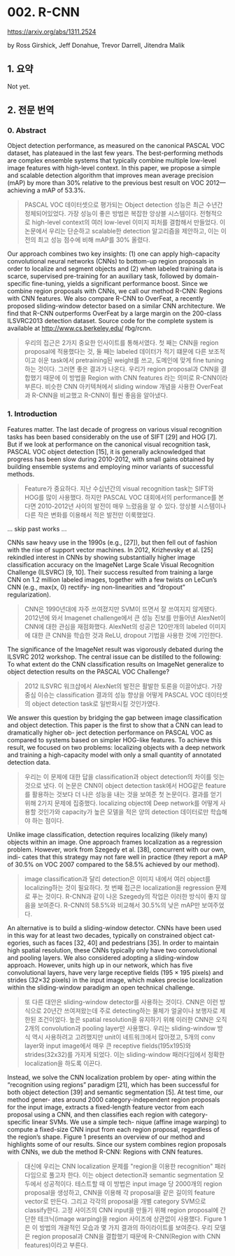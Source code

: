 # 002. R-CNN

https://arxiv.org/abs/1311.2524

by Ross Girshick, Jeff Donahue, Trevor Darrell, Jitendra Malik

## 1. 요약

Not yet.

## 2. 전문 번역

### 0. Abstract

Object detection performance, as measured on the canonical PASCAL VOC dataset, has plateaued in the last few years. The best-performing methods are complex ensemble systems that typically combine multiple low-level image features with high-level context. In this paper, we propose a simple and scalable detection algorithm that improves mean average precision (mAP) by more than 30% relative to the previous best result on VOC 2012—achieving a mAP of 53.3%.

> PASCAL VOC 데이터셋으로 평가되는 Object detection 성능은 최근 수년간 정체되어있었다. 가장 성능이 좋은 방법은 복잡한 앙상블 시스템이다. 전형적으로 high-level context의 여러 low-level 이미지 피처를 결합해서 만들었다. 이 논문에서 우리는 단순하고 scalable한 detection 알고리즘을 제안하고, 이는 이전의 최고 성능 점수에 비해 mAP를 30% 올렸다.

Our approach combines two key insights: (1) one can apply high-capacity convolutional neural networks (CNNs) to bottom-up region proposals in order to localize and segment objects and (2) when labeled training data is scarce, supervised pre-training for an auxiliary task, followed by domain-specific fine-tuning, yields a significant performance boost. Since we combine region proposals with CNNs, we call our method R-CNN: Regions with CNN features. We also compare R-CNN to OverFeat, a recently proposed sliding-window detector based on a similar CNN architecture. We find that R-CNN outperforms OverFeat by a large margin on the 200-class ILSVRC2013 detection dataset. Source code for the complete system is available at http://www.cs.berkeley.edu/ ̃rbg/rcnn.

> 우리의 접근은 2가지 중요한 인사이트를 통해서였다. 첫 째는 CNN을 region proposal에 적용했다는 것, 둘 째는 labeled 데이터가 적기 떄문에 다른 보조적이고 쉬운 task에서 pretraining된 weight를 쓰고, 도메인에 맞게 fine tuning 하는 것이다. 그러면 좋은 결과가 나온다. 우리가 region proposal과 CNN을 결합했기 때문에 이 방법을 Region with CNN features 라는 의미로 R-CNN이라 부른다. 비슷한 CNN 아키텍쳐에서 sliding window 개념을 사용한 OverFeat과 R-CNN을 비교했고 R-CNN이 훨씬 좋음을 알아냈다.

### 1. Introduction

Features matter. The last decade of progress on various visual recognition tasks has been based considerably on the use of SIFT [29] and HOG [7]. But if we look at performance on the canonical visual recognition task, PASCAL VOC object detection [15], it is generally acknowledged that progress has been slow during 2010-2012, with small gains obtained by building ensemble systems and employing minor variants of successful methods.

> Feature가 중요하다. 지난 수십년간의 visual recognition task는 SIFT와 HOG를 많이 사용했다. 하지만 PASCAL VOC 대회에서의 performance를 본다면 2010-2012년 사이의 발전이 매우 느렸음을 알 수 있다. 앙상블 시스템이나 다른 작은 변화를 이용해서 적은 발전만 이룩했었다.

... skip past works ...

CNNs saw heavy use in the 1990s (e.g., [27]), but then fell out of fashion with the rise of support vector machines. In 2012, Krizhevsky et al. [25] rekindled interest in CNNs by showing substantially higher image classification accuracy on the ImageNet Large Scale Visual Recognition Challenge (ILSVRC) [9, 10]. Their success resulted from training a large CNN on 1.2 million labeled images, together with a few twists on LeCun’s CNN (e.g., max(x, 0) rectify- ing non-linearities and “dropout” regularization).

> CNN은 1990년대에 자주 쓰여졌지만 SVM이 뜨면서 잘 쓰여지지 않게됐다. 2012년에 와서 Imagenet challenge에서 큰 성능 진보를 만들어낸 AlexNet이 CNN에 대한 관심을 재점화했다. AlexNet의 성공은 120만개의 labeled 이미지에 대한 큰 CNN을 학습한 것과 ReLU, dropout 기법을 사용한 것에 기인한다.

The significance of the ImageNet result was vigorously debated during the ILSVRC 2012 workshop. The central issue can be distilled to the following: To what extent do the CNN classification results on ImageNet generalize to object detection results on the PASCAL VOC Challenge?

> 2012 ILSVRC 워크샵에서 AlexNet의 발전은 활발한 토론을 이끌어냈다. 가장 중심 이슈는 classification 결과의 성능 향상을 어떻게 PASCAL VOC 데이터셋의 object detection task로 일반화시킬 것인가였다.

We answer this question by bridging the gap between image classification and object detection. This paper is the first to show that a CNN can lead to dramatically higher ob- ject detection performance on PASCAL VOC as compared to systems based on simpler HOG-like features. To achieve this result, we focused on two problems: localizing objects with a deep network and training a high-capacity model with only a small quantity of annotated detection data.

> 우리는 이 문제에 대한 답을 classification과 object detection의 차이를 잇는 것으로 냈다. 이 논문은 CNN이 object detection task에서 HOG같은 feature를 활용하는 것보다 더 나은 성능을 내는 것을 보여준 첫 논문이다. 결과를 얻기 위해 2가지 문제에 집중했다. localizing object에 Deep network를 어떻게 사용할 것인가와 capacity가 높은 모델을 적은 양의 detection 데이터로만 학습해야 하는 점이다.

Unlike image classification, detection requires localizing (likely many) objects within an image. One approach frames localization as a regression problem. However, work from Szegedy et al. [38], concurrent with our own, indi- cates that this strategy may not fare well in practice (they report a mAP of 30.5% on VOC 2007 compared to the 58.5% achieved by our method).

> image classification과 달리 detection은 이미지 내에서 여러 object를 localizing하는 것이 필요하다. 첫 번째 접근은 localization을 regression 문제로 푸는 것이다. R-CNN과 같이 나온 Szegedy의 작업은 이러한 방식이 좋지 않음을 보여준다. R-CNN의 58.5%와 비교해서 30.5%의 낮은 mAP만 보여주었다.

An alternative is to build a sliding-window detector. CNNs have been used in this way for at least two decades, typically on constrained object cat- egories, such as faces [32, 40] and pedestrians [35]. In order to maintain high spatial resolution, these CNNs typically only have two convolutional and pooling layers. We also considered adopting a sliding-window approach. However, units high up in our network, which has five convolutional layers, have very large receptive fields (195 × 195 pixels) and strides (32×32 pixels) in the input image, which makes precise localization within the sliding-window paradigm an open technical challenge.

> 또 다른 대안은 sliding-window detector를 사용하는 것이다. CNN은 이런 방식으로 20년간 쓰여져왔는데 주로 detecting하는 물체가 얼굴이나 보행자로 제한된 조건이었다. 높은 spatial resolution을 유지하기 위해 이러한 CNN은 오직 2개의 convolution과 pooling layer만 사용했다. 우리는 sliding-window 방식 역시 사용하려고 고려했지만 unit이 네트워크에서 많아졌고, 5개의 conv layer와 input image에서 매우 큰 receptive fields(195x195)와 strides(32x32)를 가지게 되었다. 이는 sliding-window 패러다임에서 정확한 localization을 하도록 이끈다.

Instead, we solve the CNN localization problem by oper- ating within the “recognition using regions” paradigm [21], which has been successful for both object detection [39] and semantic segmentation [5]. At test time, our method gener- ates around 2000 category-independent region proposals for the input image, extracts a fixed-length feature vector from each proposal using a CNN, and then classifies each region with category-specific linear SVMs. We use a simple tech- nique (affine image warping) to compute a fixed-size CNN input from each region proposal, regardless of the region’s shape. Figure 1 presents an overview of our method and highlights some of our results. Since our system combines region proposals with CNNs, we dub the method R-CNN: Regions with CNN features.

> 대신에 우리는 CNN localization 문제를 "region을 이용한 recognition" 패러다임으로 풀고자 한다. 이는 object detection과 semantic segmentation 모두에서 성공적이다. 테스트할 때 이 방법은 input image 당 2000개의 region proposal을 생성하고, CNN을 이용해 각 proposal을 같은 길이의 feature vector로 만든다. 그리고 각각의 proposal을 개별 category SVM으로 classify한다. 고정 사이즈의 CNN input을 만들기 위해 region proposal에 간단한 테크닉(image warping)을 region 사이즈에 상관없이 사용했다. Figure 1은 이 방법의 개괄적인 모습과 몇 가지 결과의 하이라이트를 보여준다. 우리 모델은 region proposal과 CNN을 결합했기 때문에 R-CNN(Region with CNN features)이라고 부른다.
